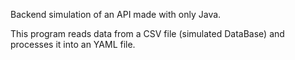 

Backend simulation of an API made with only Java.

This program reads data from a CSV file (simulated DataBase) and processes it into an YAML file.